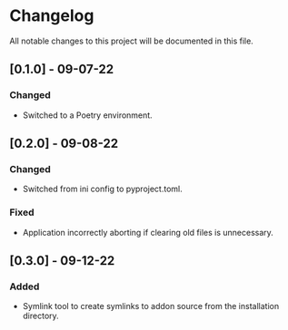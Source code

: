 # Changelog
All notable changes to this project will be documented in this file.

## [0.1.0] - 09-07-22
### Changed
- Switched to a Poetry environment.

## [0.2.0] - 09-08-22
### Changed
- Switched from ini config to pyproject.toml.

### Fixed
- Application incorrectly aborting if clearing old files is unnecessary. 

## [0.3.0] - 09-12-22
### Added
- Symlink tool to create symlinks to addon source from the installation directory.